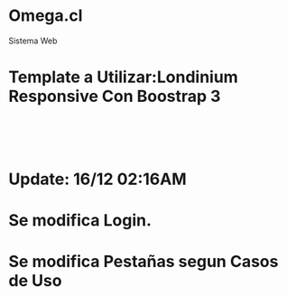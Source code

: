 # Omega.cl
Sistema Web<br>
# Template a Utilizar:Londinium Responsive Con Boostrap 3<br>
# <br>
# Update: 16/12 02:16AM <br>
# Se modifica Login. <br>
# Se modifica Pestañas segun Casos de Uso <br>
